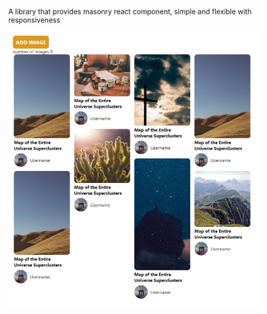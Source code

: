 A library that provides masonry react component, simple and flexible with responsiveness

![alt text](https://github.com/mohamedElhaidi/masonry-react/blob/main/samples/sample2.png?raw=true)
